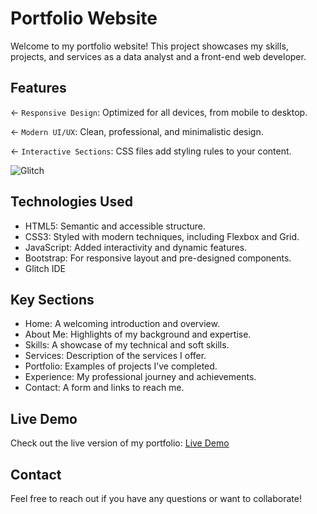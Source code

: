 # Portfolio Website

Welcome to my portfolio website! This project showcases my skills, projects, and services as a data analyst and a front-end web developer.

## Features

← `Responsive Design`: Optimized for all devices, from mobile to desktop.

← `Modern UI/UX`: Clean, professional, and minimalistic design.

← `Interactive Sections`: CSS files add styling rules to your content.

![Glitch](https://cdn.glitch.com/a9975ea6-8949-4bab-addb-8a95021dc2da%2FLogo_Color.svg?v=1602781328576)

## Technologies Used

- HTML5: Semantic and accessible structure.
- CSS3: Styled with modern techniques, including Flexbox and Grid.
- JavaScript: Added interactivity and dynamic features.
- Bootstrap: For responsive layout and pre-designed components.
- Glitch IDE

## Key Sections

- Home: A welcoming introduction and overview.
- About Me: Highlights of my background and expertise.
- Skills: A showcase of my technical and soft skills.
- Services: Description of the services I offer.
- Portfolio: Examples of projects I’ve completed.
- Experience: My professional journey and achievements.
- Contact: A form and links to reach me.

## Live Demo

Check out the live version of my portfolio: [Live Demo](https://mattyf.glitch.me)

## Contact

Feel free to reach out if you have any questions or want to collaborate!
